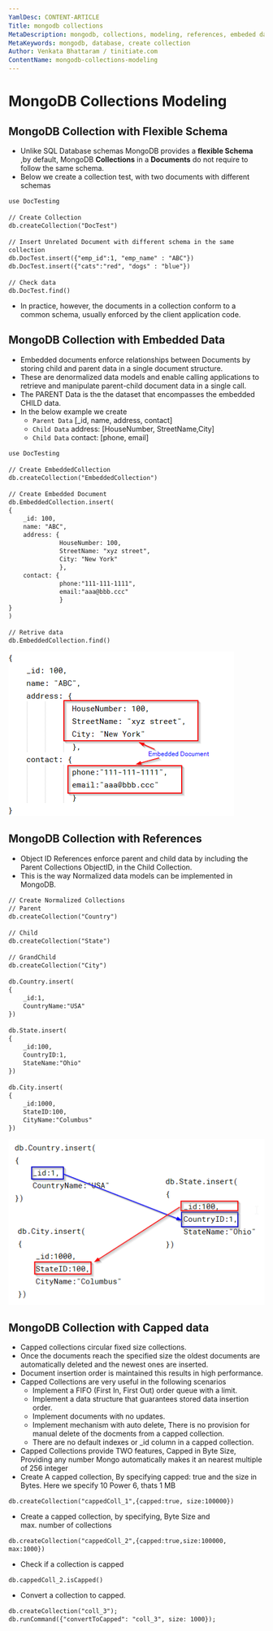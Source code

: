 ```yaml
---
YamlDesc: CONTENT-ARTICLE
Title: mongodb collections
MetaDescription: mongodb, collections, modeling, references, embeded data, create collection
MetaKeywords: mongodb, database, create collection
Author: Venkata Bhattaram / tinitiate.com
ContentName: mongodb-collections-modeling
---
```


# MongoDB Collections Modeling

## MongoDB Collection with Flexible Schema
* Unlike SQL Database schemas MongoDB provides a **flexible Schema**
  ,by default, MongoDB **Collections** in a **Documents** do not require to 
  follow the same schema. 
* Below we create a collection test, with two documents with different schemas
```
use DocTesting

// Create Collection
db.createCollection("DocTest")

// Insert Unrelated Document with different schema in the same collection
db.DocTest.insert({"emp_id":1, "emp_name" : "ABC"})
db.DocTest.insert({"cats":"red", "dogs" : "blue"})

// Check data
db.DocTest.find()
```
>
* In practice, however, the documents in a collection conform to a common 
  schema, usually enforced by the client application code.
>


## MongoDB Collection with Embedded Data
* Embedded documents enforce relationships between Documents by storing 
  child and parent data in a single document structure.
* These are denormalized data models and enable calling applications to retrieve 
  and manipulate parent-child document data in a single call.
* The PARENT Data is the the dataset that encompasses the embedded CHILD data.
* In the below example we create 
  * `Parent Data` [_id, name, address, contact]
  * `Child Data` address: [HouseNumber, StreetName,City]
  * `Child Data` contact: [phone, email]
```
use DocTesting

// Create EmbeddedCollection
db.createCollection("EmbeddedCollection")

// Create Embedded Document
db.EmbeddedCollection.insert(
{
    _id: 100,
    name: "ABC",
    address: {
              HouseNumber: 100,
              StreetName: "xyz street",
              City: "New York"
              },
    contact: {
              phone:"111-111-1111",
              email:"aaa@bbb.ccc"
              }
}
)

// Retrive data
db.EmbeddedCollection.find()
```
![mongodb embedded document](mongodb-embedded-document.png)
>


## MongoDB Collection with References
* Object ID References enforce parent and child data by including the Parent 
  Collections ObjectID, in the Child Collection.
* This is the way Normalized data models can be implemented in MongoDB.
```
// Create Normalized Collections
// Parent
db.createCollection("Country")

// Child
db.createCollection("State")

// GrandChild
db.createCollection("City")

db.Country.insert(
{
    _id:1,
    CountryName:"USA"
})

db.State.insert(
{
    _id:100,
    CountryID:1,
    StateName:"Ohio"
})

db.City.insert(
{
    _id:1000,
    StateID:100,
    CityName:"Columbus"
})
```
![mongodb relation document](mongodb-relation-document.png)
>


## MongoDB Collection with Capped data
* Capped collections circular fixed size collections.
* Once the documents reach the specified size the oldest documents are 
  automatically deleted and the newest ones are inserted.
* Document insertion order is maintained this results in high performance.
* Capped Collections are very useful in the following scenarios
  * Implement a FIFO (First In, First Out) order queue with a limit.
  * Implement a data structure that guarantees stored data insertion order.
  * Implement documents with no updates.
  * Implement mechanism with auto delete, There is no provision for manual 
    delete of the docments from a capped collection.
  * There are no default indexes or _id column in a capped collection.
* Capped Collections provide TWO features, Capped in Byte Size, Providing any 
  number Mongo automatically makes it an nearest multiple of 256 integer
* Create A capped collection, By specifying capped: true and the size in Bytes.
  Here we specify 10 Power 6, thats 1 MB
```
db.createCollection("cappedColl_1",{capped:true, size:100000})
```
* Create a capped collection, by specifying, Byte Size and  
  max. number of collections
```
db.createCollection("cappedColl_2",{capped:true,size:100000, max:1000})
```
* Check if a collection is capped
```
db.cappedColl_2.isCapped()
```
* Convert a collection to capped.
```
db.createCollection("coll_3");
db.runCommand({"convertToCapped": "coll_3", size: 1000});
```
